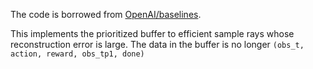 The code is borrowed from [OpenAI/baselines](https://github.com/openai/baselines).

This implements the prioritized buffer to efficient sample rays whose reconstruction error is large.
The data in the buffer is no longer `(obs_t, action, reward, obs_tp1, done)`